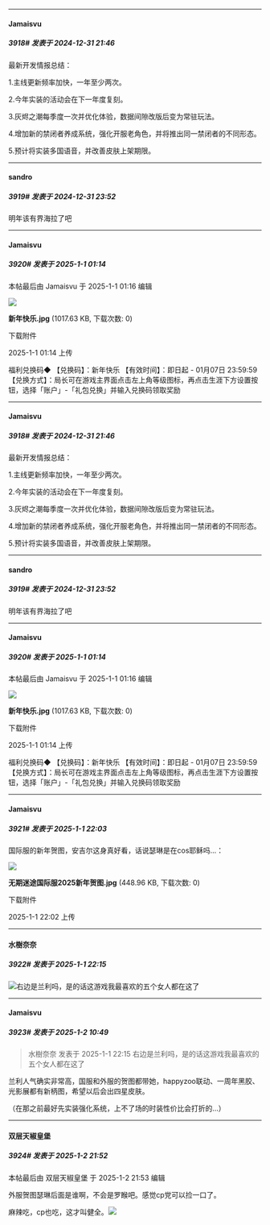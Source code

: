 ﻿
*****

####  Jamaisvu  
##### 3918#       发表于 2024-12-31 21:46

最新开发情报总结：

1.主线更新频率加快，一年至少两次。

2.今年实装的活动会在下一年度复刻。

3.灰烬之潮每季度一次并优化体验，数据间隙改版后变为常驻玩法。

4.增加新的禁闭者养成系统，强化开服老角色，并将推出同一禁闭者的不同形态。

5.预计将实装多国语音，并改善皮肤上架期限。

*****

####  sandro  
##### 3919#       发表于 2024-12-31 23:52

明年该有界海拉了吧

*****

####  Jamaisvu  
##### 3920#       发表于 2025-1-1 01:14

 本帖最后由 Jamaisvu 于 2025-1-1 01:16 编辑 

<img src="https://img.saraba1st.com/forum/202501/01/011419dfylcx44y47k4ag4.jpg" referrerpolicy="no-referrer">

<strong>新年快乐.jpg</strong> (1017.63 KB, 下载次数: 0)

下载附件

2025-1-1 01:14 上传

福利兑换码◆
【兑换码】：新年快乐
【有效时间】：即日起 - 01月07日 23:59:59
【兑换方式】：局长可在游戏主界面点击左上角等级图标，再点击生涯下方设置按钮，选择「账户」-「礼包兑换」并输入兑换码领取奖励


*****

####  Jamaisvu  
##### 3918#       发表于 2024-12-31 21:46

最新开发情报总结：

1.主线更新频率加快，一年至少两次。

2.今年实装的活动会在下一年度复刻。

3.灰烬之潮每季度一次并优化体验，数据间隙改版后变为常驻玩法。

4.增加新的禁闭者养成系统，强化开服老角色，并将推出同一禁闭者的不同形态。

5.预计将实装多国语音，并改善皮肤上架期限。

*****

####  sandro  
##### 3919#       发表于 2024-12-31 23:52

明年该有界海拉了吧

*****

####  Jamaisvu  
##### 3920#       发表于 2025-1-1 01:14

 本帖最后由 Jamaisvu 于 2025-1-1 01:16 编辑 

<img src="https://img.saraba1st.com/forum/202501/01/011419dfylcx44y47k4ag4.jpg" referrerpolicy="no-referrer">

<strong>新年快乐.jpg</strong> (1017.63 KB, 下载次数: 0)

下载附件

2025-1-1 01:14 上传

福利兑换码◆
【兑换码】：新年快乐
【有效时间】：即日起 - 01月07日 23:59:59
【兑换方式】：局长可在游戏主界面点击左上角等级图标，再点击生涯下方设置按钮，选择「账户」-「礼包兑换」并输入兑换码领取奖励


*****

####  Jamaisvu  
##### 3921#       发表于 2025-1-1 22:03

国际服的新年贺图，安吉尔这身真好看，话说瑟琳是在cos耶稣吗...：

<img src="https://img.saraba1st.com/forum/202501/01/220227xbzggdc25d8tii9r.jpg" referrerpolicy="no-referrer">

<strong>无期迷途国际服2025新年贺图.jpg</strong> (448.96 KB, 下载次数: 0)

下载附件

2025-1-1 22:02 上传


*****

####  水樹奈奈  
##### 3922#       发表于 2025-1-1 22:15

<img src="https://static.saraba1st.com/image/smiley/face2017/091.png" referrerpolicy="no-referrer">右边是兰利吗，是的话这游戏我最喜欢的五个女人都在这了


*****

####  Jamaisvu  
##### 3923#       发表于 2025-1-2 10:49

<blockquote>水樹奈奈 发表于 2025-1-1 22:15
右边是兰利吗，是的话这游戏我最喜欢的五个女人都在这了</blockquote>
兰利人气确实非常高，国服和外服的贺图都带她，happyzoo联动、一周年黑胶、光影展都有新柄图，希望以后会出四星皮肤。

（在那之前最好先实装强化系统，上不了场的时装性价比会打折的...）


*****

####  双层天椒皇堡  
##### 3924#       发表于 2025-1-2 21:52

 本帖最后由 双层天椒皇堡 于 2025-1-2 21:53 编辑 

外服贺图瑟琳后面是谁啊，不会是罗睺吧。感觉cp党可以捡一口了。

麻辣吃，cp也吃，这才叫健全。<img src="https://static.saraba1st.com/image/smiley/face2017/040.png" referrerpolicy="no-referrer">

